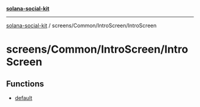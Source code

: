[**solana-social-kit**](../../../../README.md)

***

[solana-social-kit](../../../../README.md) / screens/Common/IntroScreen/IntroScreen

# screens/Common/IntroScreen/IntroScreen

## Functions

- [default](functions/default.md)
